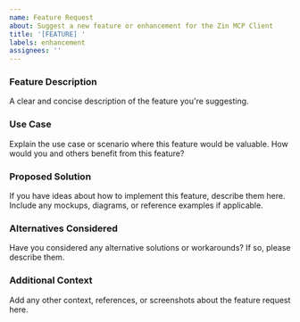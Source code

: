 ```yaml
---
name: Feature Request
about: Suggest a new feature or enhancement for the Zin MCP Client
title: '[FEATURE] '
labels: enhancement
assignees: ''
---
```


### Feature Description
A clear and concise description of the feature you're suggesting.

### Use Case
Explain the use case or scenario where this feature would be valuable. How would you and others benefit from this feature?

### Proposed Solution
If you have ideas about how to implement this feature, describe them here. Include any mockups, diagrams, or reference examples if applicable.

### Alternatives Considered
Have you considered any alternative solutions or workarounds? If so, please describe them.

### Additional Context
Add any other context, references, or screenshots about the feature request here.